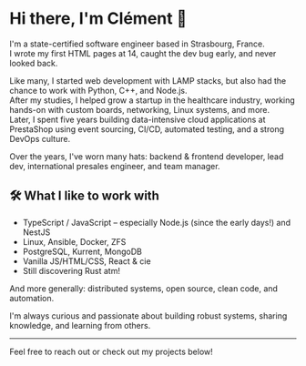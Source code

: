 # Hi there, I'm Clément 👋

I'm a state-certified software engineer based in Strasbourg, France.  
I wrote my first HTML pages at 14, caught the dev bug early, and never looked back.

Like many, I started web development with LAMP stacks, but also had the chance to work with Python, C++, and Node.js.  
After my studies, I helped grow a startup in the healthcare industry, working hands-on with custom boards, networking, Linux systems, and more.  
Later, I spent five years building data-intensive cloud applications at PrestaShop using event sourcing, CI/CD, automated testing, and a strong DevOps culture.

Over the years, I've worn many hats: backend & frontend developer, lead dev, international presales engineer, and team manager.

## 🛠 What I like to work with

- TypeScript / JavaScript – especially Node.js (since the early days!) and NestJS
- Linux, Ansible, Docker, ZFS
- PostgreSQL, Kurrent, MongoDB
- Vanilla JS/HTML/CSS, React & cie
- Still discovering Rust atm!

And more generally: distributed systems, open source, clean code, and automation.

I'm always curious and passionate about building robust systems, sharing knowledge, and learning from others.

---

Feel free to reach out or check out my projects below!

